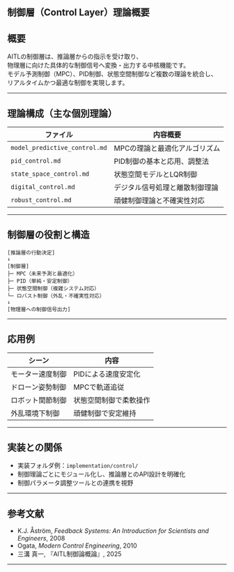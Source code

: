 ## 制御層（Control Layer）理論概要

## 概要

AITLの制御層は、推論層からの指示を受け取り、  
物理層に向けた具体的な制御信号へ変換・出力する中核機能です。  
モデル予測制御（MPC）、PID制御、状態空間制御など複数の理論を統合し、  
リアルタイムかつ最適な制御を実現します。

---

## 理論構成（主な個別理論）

| ファイル | 内容概要 |
|----------|-----------|
| `model_predictive_control.md` | MPCの理論と最適化アルゴリズム |
| `pid_control.md` | PID制御の基本と応用、調整法 |
| `state_space_control.md` | 状態空間モデルとLQR制御 |
| `digital_control.md` | デジタル信号処理と離散制御理論 |
| `robust_control.md` | 頑健制御理論と不確実性対応 |

---

## 制御層の役割と構造
```
[推論層の行動決定]
↓
[制御層]
├─ MPC（未来予測と最適化）
├─ PID（単純・安定制御）
├─ 状態空間制御（複雑システム対応）
└─ ロバスト制御（外乱・不確実性対応）
↓
[物理層への制御信号出力]
```
---

## 応用例

| シーン | 内容 |
|--------|-------|
| モーター速度制御 | PIDによる速度安定化 |
| ドローン姿勢制御 | MPCで軌道追従 |
| ロボット関節制御 | 状態空間制御で柔軟操作 |
| 外乱環境下制御 | 頑健制御で安定維持 |

---

## 実装との関係

- 実装フォルダ例：`implementation/control/`  
- 制御理論ごとにモジュール化し、推論層とのAPI設計を明確化  
- 制御パラメータ調整ツールとの連携を視野

---

## 参考文献

- K.J. Åström, *Feedback Systems: An Introduction for Scientists and Engineers*, 2008  
- Ogata, *Modern Control Engineering*, 2010  
- 三溝 真一, 『AITL制御論概論』, 2025  

---
